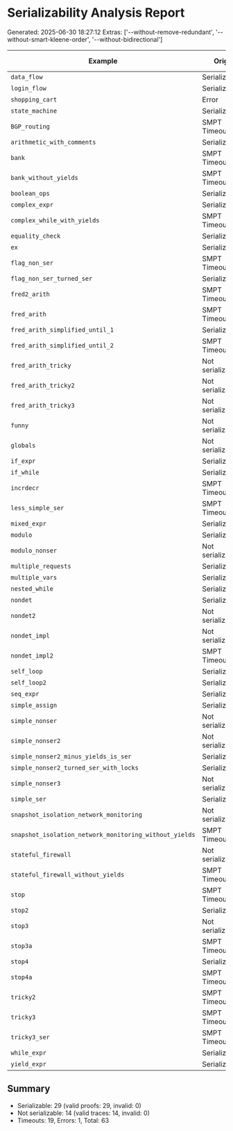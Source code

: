 # Serializability Analysis Report
Generated: 2025-06-30 18:27:12
Extras: ['--without-remove-redundant', '--without-smart-kleene-order', '--without-bidirectional']

|Example|Orig|Proof|CPU(s)|Trace|Proof Cert|
|--|--|--|--|--|--|
| `data_flow` |Serializable|Serializable|3.99|N/A|✅|
| `login_flow` |Serializable|Serializable|21.81|N/A|✅|
| `shopping_cart` |Error|Error|0.12|N/A|N/A|
| `state_machine` |Serializable|Serializable|28.33|N/A|✅|
| `BGP_routing` |SMPT Timeout|SMPT Timeout|7.39|N/A|N/A|
| `arithmetic_with_comments` |Serializable|Serializable|0.09|N/A|✅|
| `bank` |SMPT Timeout|SMPT Timeout|24.34|N/A|N/A|
| `bank_without_yields` |SMPT Timeout|SMPT Timeout|7.45|N/A|N/A|
| `boolean_ops` |Serializable|Serializable|0.10|N/A|✅|
| `complex_expr` |Serializable|Serializable|0.11|N/A|✅|
| `complex_while_with_yields` |SMPT Timeout|SMPT Timeout|0.98|N/A|N/A|
| `equality_check` |Serializable|Serializable|0.10|N/A|✅|
| `ex` |Serializable|Serializable|1.05|N/A|✅|
| `flag_non_ser` |SMPT Timeout|SMPT Timeout|0.35|N/A|N/A|
| `flag_non_ser_turned_ser` |Serializable|Serializable|0.14|N/A|✅|
| `fred2_arith` |SMPT Timeout|SMPT Timeout|1.04|N/A|N/A|
| `fred_arith` |SMPT Timeout|SMPT Timeout|1.70|N/A|N/A|
| `fred_arith_simplified_until_1` |Serializable|Serializable|23.53|N/A|✅|
| `fred_arith_simplified_until_2` |SMPT Timeout|SMPT Timeout|1.30|N/A|N/A|
| `fred_arith_tricky` |Not serializable|Not serializable|0.92|✅|N/A|
| `fred_arith_tricky2` |Not serializable|Not serializable|0.67|✅|N/A|
| `fred_arith_tricky3` |Not serializable|Not serializable|0.86|✅|N/A|
| `funny` |Not serializable|Not serializable|0.54|✅|N/A|
| `globals` |Not serializable|Not serializable|0.58|✅|N/A|
| `if_expr` |Serializable|Serializable|0.11|N/A|✅|
| `if_while` |Serializable|Serializable|0.11|N/A|✅|
| `incrdecr` |SMPT Timeout|SMPT Timeout|1.33|N/A|N/A|
| `less_simple_ser` |SMPT Timeout|SMPT Timeout|0.00|N/A|N/A|
| `mixed_expr` |Serializable|Serializable|0.09|N/A|✅|
| `modulo` |Serializable|Serializable|44.89|N/A|✅|
| `modulo_nonser` |Not serializable|Not serializable|0.96|✅|N/A|
| `multiple_requests` |Serializable|Serializable|7.82|N/A|✅|
| `multiple_vars` |Serializable|Serializable|0.11|N/A|✅|
| `nested_while` |Serializable|Serializable|0.11|N/A|✅|
| `nondet` |Serializable|Serializable|37.15|N/A|✅|
| `nondet2` |Not serializable|Not serializable|0.62|✅|N/A|
| `nondet_impl` |Not serializable|Not serializable|0.64|✅|N/A|
| `nondet_impl2` |SMPT Timeout|SMPT Timeout|0.00|N/A|N/A|
| `self_loop` |Serializable|Serializable|0.11|N/A|✅|
| `self_loop2` |Serializable|Serializable|0.17|N/A|✅|
| `seq_expr` |Serializable|Serializable|0.11|N/A|✅|
| `simple_assign` |Serializable|Serializable|0.10|N/A|✅|
| `simple_nonser` |Not serializable|Not serializable|1.21|✅|N/A|
| `simple_nonser2` |Not serializable|Not serializable|0.49|✅|N/A|
| `simple_nonser2_minus_yields_is_ser` |Serializable|Serializable|0.11|N/A|✅|
| `simple_nonser2_turned_ser_with_locks` |Serializable|Serializable|0.94|N/A|✅|
| `simple_nonser3` |Not serializable|Not serializable|0.53|✅|N/A|
| `simple_ser` |Serializable|Serializable|0.10|N/A|✅|
| `snapshot_isolation_network_monitoring` |Not serializable|Not serializable|1.91|✅|N/A|
| `snapshot_isolation_network_monitoring_without_yields` |SMPT Timeout|SMPT Timeout|0.00|N/A|N/A|
| `stateful_firewall` |Not serializable|Not serializable|11.18|✅|N/A|
| `stateful_firewall_without_yields` |SMPT Timeout|SMPT Timeout|0.00|N/A|N/A|
| `stop` |SMPT Timeout|SMPT Timeout|0.60|N/A|N/A|
| `stop2` |Serializable|Serializable|44.66|N/A|✅|
| `stop3` |Not serializable|Not serializable|0.83|✅|N/A|
| `stop3a` |SMPT Timeout|SMPT Timeout|0.64|N/A|N/A|
| `stop4` |Serializable|Serializable|186.52|N/A|✅|
| `stop4a` |SMPT Timeout|SMPT Timeout|0.00|N/A|N/A|
| `tricky2` |SMPT Timeout|SMPT Timeout|2.70|N/A|N/A|
| `tricky3` |SMPT Timeout|SMPT Timeout|4.00|N/A|N/A|
| `tricky3_ser` |SMPT Timeout|SMPT Timeout|9.92|N/A|N/A|
| `while_expr` |Serializable|Serializable|0.10|N/A|✅|
| `yield_expr` |Serializable|Serializable|0.10|N/A|✅|

## Summary
- Serializable: 29 (valid proofs: 29, invalid: 0)
- Not serializable: 14 (valid traces: 14, invalid: 0)
- Timeouts: 19, Errors: 1, Total: 63
